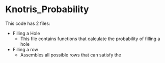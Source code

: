 # Knotris_Probability
This code has 2 files: 
  - Filling a Hole
      - This file contains functions that calculate the probability of filling a hole 
  - Filling a row 
      - Assembles all possible rows that can satisfy the  
